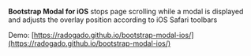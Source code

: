 **Bootstrap Modal for iOS** stops page scrolling while a modal is displayed and adjusts the overlay position according to iOS Safari toolbars

Demo: [https://radogado.github.io/bootstrap-modal-ios/](https://radogado.github.io/bootstrap-modal-ios/)
